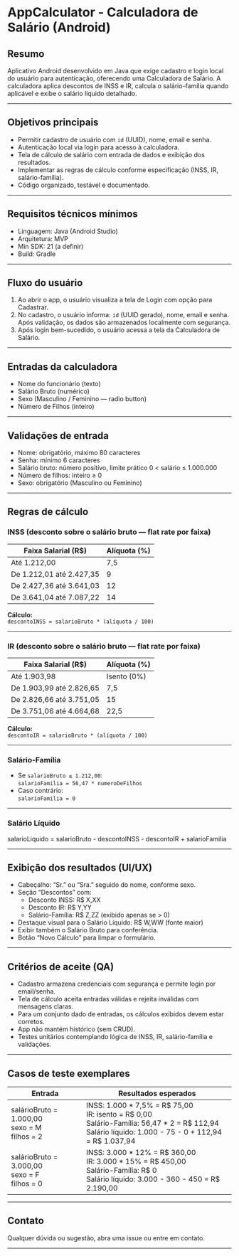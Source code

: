 # AppCalculator - Calculadora de Salário (Android)

## Resumo
Aplicativo Android desenvolvido em Java que exige cadastro e login local do usuário para autenticação, oferecendo uma Calculadora de Salário. A calculadora aplica descontos de INSS e IR, calcula o salário-família quando aplicável e exibe o salário líquido detalhado.

---

## Objetivos principais
- Permitir cadastro de usuário com `id` (UUID), nome, email e senha.
- Autenticação local via login para acesso à calculadora.
- Tela de cálculo de salário com entrada de dados e exibição dos resultados.
- Implementar as regras de cálculo conforme especificação (INSS, IR, salário-família).
- Código organizado, testável e documentado.

---

## Requisitos técnicos mínimos
- Linguagem: Java (Android Studio)
- Arquitetura: MVP
- Min SDK: 21 (a definir)
- Build: Gradle

---

## Fluxo do usuário
1. Ao abrir o app, o usuário visualiza a tela de Login com opção para Cadastrar.
2. No cadastro, o usuário informa: `id` (UUID gerado), nome, email e senha. Após validação, os dados são armazenados localmente com segurança.
3. Após login bem-sucedido, o usuário acessa a tela da Calculadora de Salário.

---

## Entradas da calculadora
- Nome do funcionário (texto)
- Salário Bruto (numérico)
- Sexo (Masculino / Feminino — radio button)
- Número de Filhos (inteiro)

---

## Validações de entrada
- Nome: obrigatório, máximo 80 caracteres
- Senha: mínimo 6 caracteres
- Salário bruto: número positivo, limite prático 0 < salário ≤ 1.000.000
- Número de filhos: inteiro ≥ 0
- Sexo: obrigatório (Masculino ou Feminino)

---

## Regras de cálculo

### INSS (desconto sobre o salário bruto — flat rate por faixa)
| Faixa Salarial (R$)       | Alíquota (%) |
|---------------------------|--------------|
| Até 1.212,00              | 7,5          |
| De 1.212,01 até 2.427,35  | 9            |
| De 2.427,36 até 3.641,03  | 12           |
| De 3.641,04 até 7.087,22  | 14           |

**Cálculo:**  
`descontoINSS = salarioBruto * (alíquota / 100)`

---

### IR (desconto sobre o salário bruto — flat rate por faixa)
| Faixa Salarial (R$)       | Alíquota (%) |
|---------------------------|--------------|
| Até 1.903,98              | Isento (0%)  |
| De 1.903,99 até 2.826,65  | 7,5          |
| De 2.826,66 até 3.751,05  | 15           |
| De 3.751,06 até 4.664,68  | 22,5         |

**Cálculo:**  
`descontoIR = salarioBruto * (alíquota / 100)`

---

### Salário-Família
- Se `salarioBruto ≤ 1.212,00`:  
  `salarioFamilia = 56,47 * numeroDeFilhos`
- Caso contrário:  
  `salarioFamilia = 0`

---

### Salário Líquido
salarioLiquido = salarioBruto - descontoINSS - descontoIR + salarioFamilia


---

## Exibição dos resultados (UI/UX)
- Cabeçalho: “Sr.” ou “Sra.” seguido do nome, conforme sexo.
- Seção “Descontos” com:
  - Desconto INSS: R$ X,XX
  - Desconto IR: R$ Y,YY
  - Salário-Família: R$ Z,ZZ (exibido apenas se > 0)
- Destaque visual para o Salário Líquido: R$ W,WW (fonte maior)
- Exibir também o Salário Bruto para conferência.
- Botão “Novo Cálculo” para limpar o formulário.

---

## Critérios de aceite (QA)
- Cadastro armazena credenciais com segurança e permite login por email/senha.
- Tela de cálculo aceita entradas válidas e rejeita inválidas com mensagens claras.
- Para um conjunto dado de entradas, os cálculos exibidos devem estar corretos.
- App não mantém histórico (sem CRUD).
- Testes unitários contemplando lógica de INSS, IR, salário-família e validações.

---

## Casos de teste exemplares

| Entrada                                 | Resultados esperados                                   |
|----------------------------------------|-------------------------------------------------------|
| salárioBruto = 1.000,00<br>sexo = M<br>filhos = 2 | INSS: 1.000 * 7,5% = R$ 75,00<br>IR: isento = R$ 0,00<br>Salário-Família: 56,47 * 2 = R$ 112,94<br>Salário líquido: 1.000 - 75 - 0 + 112,94 = R$ 1.037,94 |
| salárioBruto = 3.000,00<br>sexo = F<br>filhos = 0 | INSS: 3.000 * 12% = R$ 360,00<br>IR: 3.000 * 15% = R$ 450,00<br>Salário-Família: R$ 0<br>Salário líquido: 3.000 - 360 - 450 = R$ 2.190,00 |

---

## Contato
Qualquer dúvida ou sugestão, abra uma issue ou entre em contato.

---
